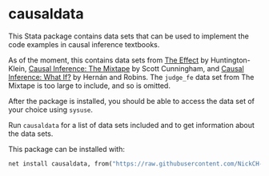 # causaldata

This Stata package contains data sets that can be used to implement the code examples in causal inference textbooks.

As of the moment, this contains data sets from [The Effect](https://theeffectbook.net) by Huntington-Klein, [Causal Inference: The Mixtape](https://mixtape.scunning.com/index.html) by Scott Cunningham, and [Causal Inference: What If?](https://www.hsph.harvard.edu/miguel-hernan/causal-inference-book/) by Hernán and Robins. The `judge_fe` data set from The Mixtape is too large to include, and so is omitted.

After the package is installed, you should be able to access the data set of your choice using `sysuse`.

Run `causaldata` for a list of data sets included and to get information about the data sets.

This package can be installed with:

```stata
net install causaldata, from("https://raw.githubusercontent.com/NickCH-K/causaldata/master/Stata/")
```